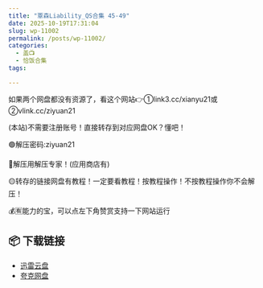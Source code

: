 ```yaml
---
title: "覃森Liability_QS合集 45-49"
date: 2025-10-19T17:31:04
slug: wp-11002
permalink: /posts/wp-11002/
categories:
  - 盖📺
  - 恰饭合集
tags:

---
```


如果两个网盘都没有资源了，看这个网站👉①link3.cc/xianyu21或②vlink.cc/ziyuan21

(本站)不需要注册账号！直接转存到对应网盘OK？懂吧！

🟢解压密码:ziyuan21

🔵解压用解压专家！(应用商店有)

🟡转存的链接网盘有教程！一定要看教程！按教程操作！不按教程操作你不会解压！

💰🈶能力的宝，可以点左下角赞赏支持一下网站运行

## 📦 下载链接
- [迅雷云盘](https://blziyuan21.com/pay-download/11002?key=2d206e0490&down_id=0)
- [夸克网盘](https://blziyuan21.com/pay-download/11002?key=2d206e0490&down_id=1)

